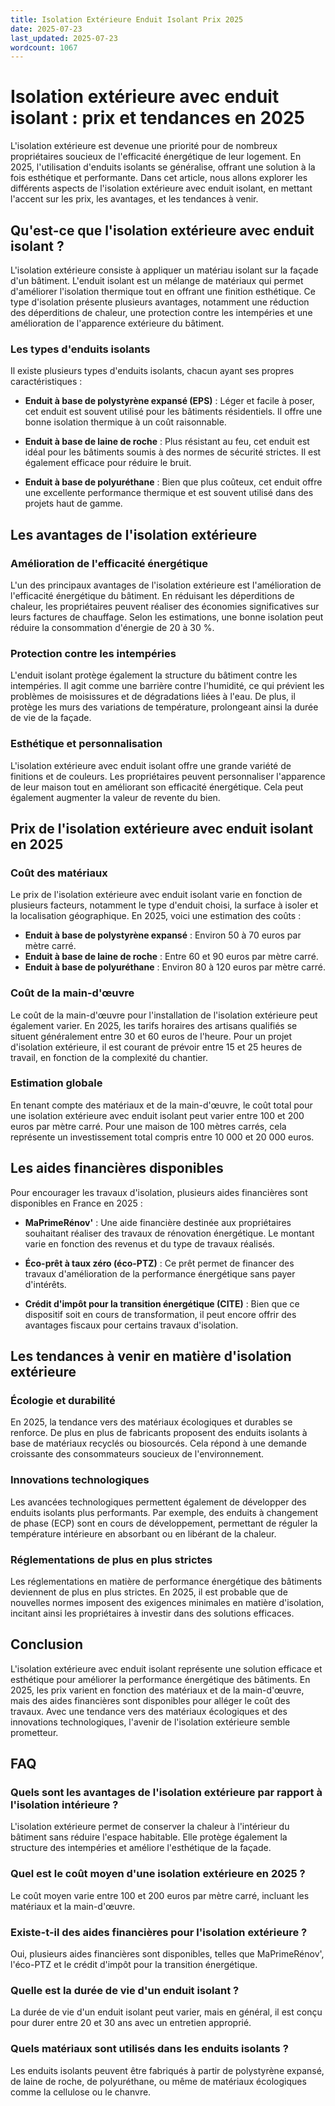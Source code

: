```yaml
---
title: Isolation Extérieure Enduit Isolant Prix 2025
date: 2025-07-23
last_updated: 2025-07-23
wordcount: 1067
---
```


# Isolation extérieure avec enduit isolant : prix et tendances en 2025

L'isolation extérieure est devenue une priorité pour de nombreux propriétaires soucieux de l'efficacité énergétique de leur logement. En 2025, l'utilisation d'enduits isolants se généralise, offrant une solution à la fois esthétique et performante. Dans cet article, nous allons explorer les différents aspects de l'isolation extérieure avec enduit isolant, en mettant l'accent sur les prix, les avantages, et les tendances à venir.

## Qu'est-ce que l'isolation extérieure avec enduit isolant ?

L'isolation extérieure consiste à appliquer un matériau isolant sur la façade d'un bâtiment. L'enduit isolant est un mélange de matériaux qui permet d'améliorer l'isolation thermique tout en offrant une finition esthétique. Ce type d'isolation présente plusieurs avantages, notamment une réduction des déperditions de chaleur, une protection contre les intempéries et une amélioration de l'apparence extérieure du bâtiment.

### Les types d'enduits isolants

Il existe plusieurs types d'enduits isolants, chacun ayant ses propres caractéristiques :

- **Enduit à base de polystyrène expansé (EPS)** : Léger et facile à poser, cet enduit est souvent utilisé pour les bâtiments résidentiels. Il offre une bonne isolation thermique à un coût raisonnable.
  
- **Enduit à base de laine de roche** : Plus résistant au feu, cet enduit est idéal pour les bâtiments soumis à des normes de sécurité strictes. Il est également efficace pour réduire le bruit.

- **Enduit à base de polyuréthane** : Bien que plus coûteux, cet enduit offre une excellente performance thermique et est souvent utilisé dans des projets haut de gamme.

## Les avantages de l'isolation extérieure

### Amélioration de l'efficacité énergétique

L'un des principaux avantages de l'isolation extérieure est l'amélioration de l'efficacité énergétique du bâtiment. En réduisant les déperditions de chaleur, les propriétaires peuvent réaliser des économies significatives sur leurs factures de chauffage. Selon les estimations, une bonne isolation peut réduire la consommation d'énergie de 20 à 30 %.

### Protection contre les intempéries

L'enduit isolant protège également la structure du bâtiment contre les intempéries. Il agit comme une barrière contre l'humidité, ce qui prévient les problèmes de moisissures et de dégradations liées à l'eau. De plus, il protège les murs des variations de température, prolongeant ainsi la durée de vie de la façade.

### Esthétique et personnalisation

L'isolation extérieure avec enduit isolant offre une grande variété de finitions et de couleurs. Les propriétaires peuvent personnaliser l'apparence de leur maison tout en améliorant son efficacité énergétique. Cela peut également augmenter la valeur de revente du bien.

## Prix de l'isolation extérieure avec enduit isolant en 2025

### Coût des matériaux

Le prix de l'isolation extérieure avec enduit isolant varie en fonction de plusieurs facteurs, notamment le type d'enduit choisi, la surface à isoler et la localisation géographique. En 2025, voici une estimation des coûts :

- **Enduit à base de polystyrène expansé** : Environ 50 à 70 euros par mètre carré.
- **Enduit à base de laine de roche** : Entre 60 et 90 euros par mètre carré.
- **Enduit à base de polyuréthane** : Environ 80 à 120 euros par mètre carré.

### Coût de la main-d'œuvre

Le coût de la main-d'œuvre pour l'installation de l'isolation extérieure peut également varier. En 2025, les tarifs horaires des artisans qualifiés se situent généralement entre 30 et 60 euros de l'heure. Pour un projet d'isolation extérieure, il est courant de prévoir entre 15 et 25 heures de travail, en fonction de la complexité du chantier.

### Estimation globale

En tenant compte des matériaux et de la main-d'œuvre, le coût total pour une isolation extérieure avec enduit isolant peut varier entre 100 et 200 euros par mètre carré. Pour une maison de 100 mètres carrés, cela représente un investissement total compris entre 10 000 et 20 000 euros.

## Les aides financières disponibles

Pour encourager les travaux d'isolation, plusieurs aides financières sont disponibles en France en 2025 :

- **MaPrimeRénov'** : Une aide financière destinée aux propriétaires souhaitant réaliser des travaux de rénovation énergétique. Le montant varie en fonction des revenus et du type de travaux réalisés.
  
- **Éco-prêt à taux zéro (éco-PTZ)** : Ce prêt permet de financer des travaux d'amélioration de la performance énergétique sans payer d'intérêts.

- **Crédit d'impôt pour la transition énergétique (CITE)** : Bien que ce dispositif soit en cours de transformation, il peut encore offrir des avantages fiscaux pour certains travaux d'isolation.

## Les tendances à venir en matière d'isolation extérieure

### Écologie et durabilité

En 2025, la tendance vers des matériaux écologiques et durables se renforce. De plus en plus de fabricants proposent des enduits isolants à base de matériaux recyclés ou biosourcés. Cela répond à une demande croissante des consommateurs soucieux de l'environnement.

### Innovations technologiques

Les avancées technologiques permettent également de développer des enduits isolants plus performants. Par exemple, des enduits à changement de phase (ECP) sont en cours de développement, permettant de réguler la température intérieure en absorbant ou en libérant de la chaleur.

### Réglementations de plus en plus strictes

Les réglementations en matière de performance énergétique des bâtiments deviennent de plus en plus strictes. En 2025, il est probable que de nouvelles normes imposent des exigences minimales en matière d'isolation, incitant ainsi les propriétaires à investir dans des solutions efficaces.

## Conclusion

L'isolation extérieure avec enduit isolant représente une solution efficace et esthétique pour améliorer la performance énergétique des bâtiments. En 2025, les prix varient en fonction des matériaux et de la main-d'œuvre, mais des aides financières sont disponibles pour alléger le coût des travaux. Avec une tendance vers des matériaux écologiques et des innovations technologiques, l'avenir de l'isolation extérieure semble prometteur.

## FAQ

### Quels sont les avantages de l'isolation extérieure par rapport à l'isolation intérieure ?

L'isolation extérieure permet de conserver la chaleur à l'intérieur du bâtiment sans réduire l'espace habitable. Elle protège également la structure des intempéries et améliore l'esthétique de la façade.

### Quel est le coût moyen d'une isolation extérieure en 2025 ?

Le coût moyen varie entre 100 et 200 euros par mètre carré, incluant les matériaux et la main-d'œuvre.

### Existe-t-il des aides financières pour l'isolation extérieure ?

Oui, plusieurs aides financières sont disponibles, telles que MaPrimeRénov', l'éco-PTZ et le crédit d'impôt pour la transition énergétique.

### Quelle est la durée de vie d'un enduit isolant ?

La durée de vie d'un enduit isolant peut varier, mais en général, il est conçu pour durer entre 20 et 30 ans avec un entretien approprié.

### Quels matériaux sont utilisés dans les enduits isolants ?

Les enduits isolants peuvent être fabriqués à partir de polystyrène expansé, de laine de roche, de polyuréthane, ou même de matériaux écologiques comme la cellulose ou le chanvre.